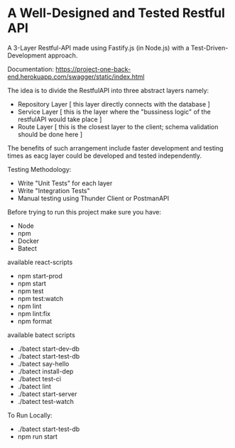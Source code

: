 # A Well-Designed and Tested Restful API
A 3-Layer Restful-API made using Fastify.js (in Node.js) with a Test-Driven-Development approach.

Documentation: https://project-one-back-end.herokuapp.com/swagger/static/index.html

The idea is to divide the RestfulAPI into three abstract layers namely:

- Repository Layer
[ this layer directly connects with the database ]
- Service Layer
[ this is the layer where the "bussiness logic" of the restfulAPI would take place ]
- Route Layer
[ this is the closest layer to the client; schema validation should be done here ]

The benefits of such arrangement include faster development and testing times as eacg layer could be developed and tested independently.

Testing Methodology:
- Write "Unit Tests" for each layer
- Write "Integration Tests"
- Manual testing using Thunder Client or PostmanAPI

Before trying to run this project make sure you have:
- Node
- npm
- Docker
- Batect

available react-scripts 

- npm start-prod
- npm start
- npm test
- npm test:watch
- npm lint
- npm lint:fix
- npm format

available batect scripts

- ./batect start-dev-db
- ./batect start-test-db
- ./batect say-hello
- ./batect install-dep
- ./batect test-ci
- ./batect lint
- ./batect start-server
- ./batect test-watch

To Run Locally:
- ./batect start-test-db
- npm run start
